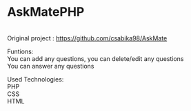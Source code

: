 # AskMatePHP

<br>Original project : https://github.com/csabika98/AskMate</br>

Funtions:
<br>You can add any questions, you can delete/edit any questions
<br>You can answer any questions


Used Technologies:
<br>PHP
<br>CSS
<br>HTML


